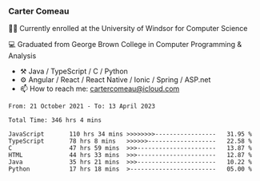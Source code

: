 ### Carter Comeau

🙋‍♂️ Currently enrolled at the University of Windsor for Computer Science

💻 Graduated from George Brown College in Computer Programming & Analysis

- ⚒️ Java / TypeScript / C / Python
- ⚙️ Angular / React / React Native / Ionic / Spring / ASP.net
- 📫 How to reach me: cartercomeau@icloud.com

<!--START_SECTION:waka-->

```text
From: 21 October 2021 - To: 13 April 2023

Total Time: 346 hrs 4 mins

JavaScript       110 hrs 34 mins >>>>>>>>-----------------   31.95 %
TypeScript       78 hrs 8 mins   >>>>>>-------------------   22.58 %
C                47 hrs 59 mins  >>>----------------------   13.87 %
HTML             44 hrs 33 mins  >>>----------------------   12.87 %
Java             35 hrs 21 mins  >>>----------------------   10.22 %
Python           17 hrs 18 mins  >------------------------   05.00 %
```

<!--END_SECTION:waka-->
